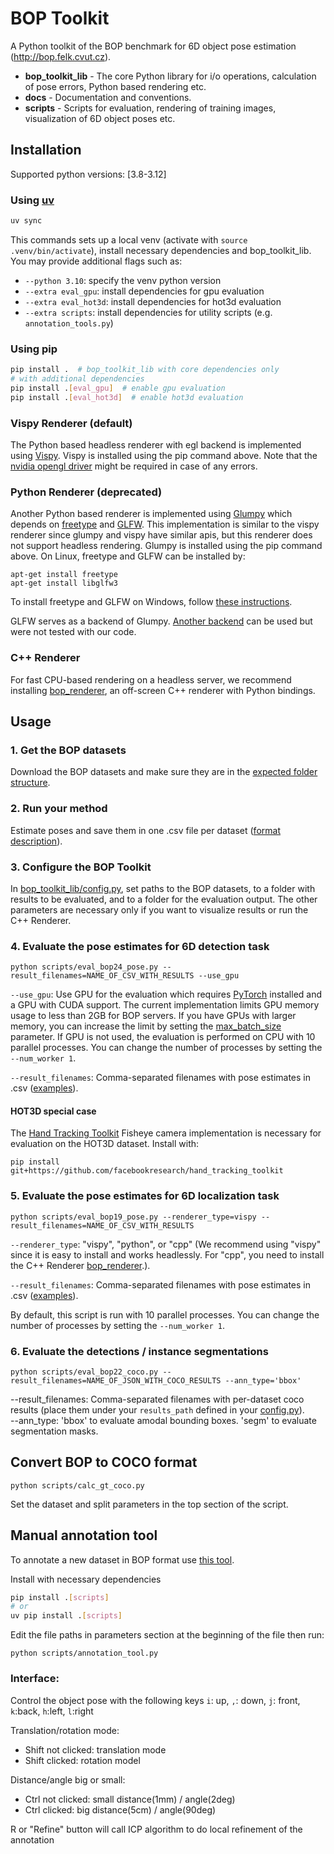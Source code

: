 # BOP Toolkit

A Python toolkit of the BOP benchmark for 6D object pose estimation
(http://bop.felk.cvut.cz).

- **bop_toolkit_lib** - The core Python library for i/o operations, calculation
  of pose errors, Python based rendering etc.
- **docs** - Documentation and conventions.
- **scripts** - Scripts for evaluation, rendering of training images,
  visualization of 6D object poses etc.

## Installation
Supported python versions: [3.8-3.12]

### Using [uv](https://docs.astral.sh/uv/getting-started/installation/)

```bash
uv sync
```
This commands sets up a local venv (activate with `source .venv/bin/activate`), install necessary dependencies and bop_toolkit_lib. You may provide additional flags such as:

- `--python 3.10`: specify the venv python version
- `--extra eval_gpu`: install dependencies for gpu evaluation  
- `--extra eval_hot3d`: install dependencies for hot3d evaluation
- `--extra scripts`: install dependencies for utility scripts (e.g. `annotation_tools.py`)

### Using pip
```bash
pip install .  # bop_toolkit_lib with core dependencies only
# with additional dependencies
pip install .[eval_gpu]  # enable gpu evaluation 
pip install .[eval_hot3d]  # enable hot3d evaluation
```

### Vispy Renderer (default)

The Python based headless renderer with egl backend is implemented using [Vispy](https://github.com/vispy/vispy).
Vispy is installed using the pip command above.
Note that the [nvidia opengl driver](https://developer.nvidia.com/opengl-driver) might be required in case of any errors.

### Python Renderer (deprecated)

Another Python based renderer is implemented using
[Glumpy](https://glumpy.github.io/) which depends on
[freetype](https://www.freetype.org/) and [GLFW](https://www.glfw.org/).
This implementation is similar to the vispy renderer since glumpy and vispy have similar apis,
but this renderer does not support headless rendering.
Glumpy is installed using the pip command above. On Linux, freetype and GLFW can
be installed by:

```
apt-get install freetype
apt-get install libglfw3
```

To install freetype and GLFW on Windows, follow [these instructions](https://glumpy.readthedocs.io/en/latest/installation.html#step-by-step-install-for-x64-bit-windows-7-8-and-10).

GLFW serves as a backend of Glumpy. [Another backend](https://glumpy.readthedocs.io/en/latest/api/app-backends.html)
can be used but were not tested with our code.

### C++ Renderer

For fast CPU-based rendering on a headless server, we recommend installing [bop_renderer](https://github.com/thodan/bop_renderer),
an off-screen C++ renderer with Python bindings.

## Usage

### 1. Get the BOP datasets

Download the BOP datasets and make sure they are in the [expected folder structure](https://bop.felk.cvut.cz/datasets/).

### 2. Run your method

Estimate poses and save them in one .csv file per dataset ([format description](https://bop.felk.cvut.cz/challenges/bop-challenge-2020/#howtoparticipate)).

### 3. Configure the BOP Toolkit

In [bop_toolkit_lib/config.py](https://github.com/thodan/bop_toolkit/blob/master/bop_toolkit_lib/config.py), set paths to the BOP datasets, to a folder with results to be evaluated, and to a folder for the evaluation output. The other parameters are necessary only if you want to visualize results or run the C++ Renderer.

### 4. Evaluate the pose estimates for 6D detection task
```
python scripts/eval_bop24_pose.py --result_filenames=NAME_OF_CSV_WITH_RESULTS --use_gpu
```
`--use_gpu`: Use GPU for the evaluation which requires [PyTorch]() installed and a GPU with CUDA support. The current implementation limits GPU memory usage to less than 2GB for BOP servers. If you have GPUs with larger memory, you can increase the limit by setting the [max_batch_size](https://github.com/thodan/bop_toolkit/blob/master/bop_toolkit_lib/pose_error_gpu.py#L9) parameter. If GPU is not used, the evaluation is performed on CPU with 10 parallel processes. You can change the number of processes by setting the `--num_worker 1`.

`--result_filenames`: Comma-separated filenames with pose estimates in .csv ([examples](https://bop.felk.cvut.cz/media/data/bop_sample_results/bop_challenge_2019_sample_results.zip)).

#### HOT3D special case
The [Hand Tracking Toolkit](https://github.com/facebookresearch/hand_tracking_toolkit) Fisheye camera implementation is necessary for evaluation on the HOT3D dataset. Install with:  

`pip install git+https://github.com/facebookresearch/hand_tracking_toolkit`

### 5. Evaluate the pose estimates for 6D localization task
```
python scripts/eval_bop19_pose.py --renderer_type=vispy --result_filenames=NAME_OF_CSV_WITH_RESULTS
```
`--renderer_type`: "vispy", "python", or "cpp" (We recommend using "vispy" since it is easy to install and works headlessly. For "cpp", you need to install the C++ Renderer [bop_renderer](https://github.com/thodan/bop_renderer).).

`--result_filenames`: Comma-separated filenames with pose estimates in .csv ([examples](https://bop.felk.cvut.cz/media/data/bop_sample_results/bop_challenge_2019_sample_results.zip)).

By default, this script is run with 10 parallel processes. You can change the number of processes by setting the `--num_worker 1`.

### 6. Evaluate the detections / instance segmentations
```
python scripts/eval_bop22_coco.py --result_filenames=NAME_OF_JSON_WITH_COCO_RESULTS --ann_type='bbox'
```
--result_filenames: Comma-separated filenames with per-dataset coco results (place them under your `results_path` defined in your [config.py](bop_toolkit_lib/config.py)).  
--ann_type: 'bbox' to evaluate amodal bounding boxes. 'segm' to evaluate segmentation masks.

## Convert BOP to COCO format

```
python scripts/calc_gt_coco.py
```

Set the dataset and split parameters in the top section of the script.

## Manual annotation tool

To annotate a new dataset in BOP format use [this tool](./scripts/annotation_tool.py).

Install with necessary dependencies

```bash
pip install .[scripts]
# or
uv pip install .[scripts]
```

Edit the file paths in parameters section at the beginning of the file then run:

```
python scripts/annotation_tool.py
```

### Interface:

Control the object pose with the following keys
`i`: up, `,`: down, `j`: front, `k`:back, `h`:left, `l`:right

Translation/rotation mode:
- Shift not clicked: translation mode
- Shift clicked: rotation model

Distance/angle big or small:
- Ctrl not clicked: small distance(1mm) / angle(2deg)
- Ctrl clicked: big distance(5cm) / angle(90deg)

R or "Refine" button will call ICP algorithm to do local refinement of the annotation
